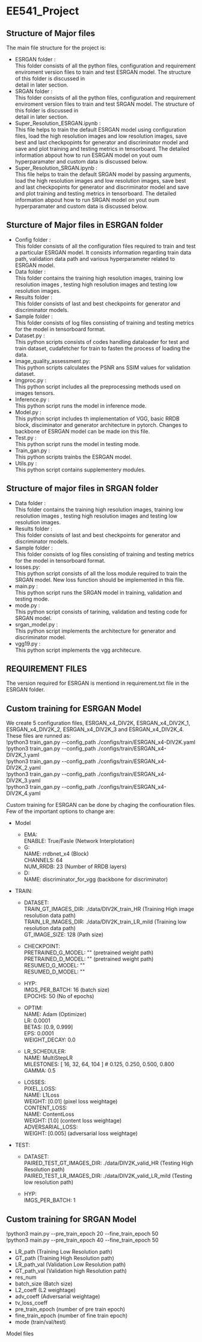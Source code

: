 # EE541_Project

## Structure of Major files

The main file structure for the project is:

- ESRGAN folder :<br>
  This folder consists of all the python files, configuration and requirement enviroment version files to train and test ESRGAN model. The structure of this folder is discussed in   
  detail in later section.  
- SRGAN folder :<br>
  This folder consists of all the python files, configuration and requirement enviroment version files to train and test SRGAN model. The structure of this folder is discussed in       
  detail in later section. 
- Super_Resolution_ESRGAN.ipynb : <br>
  This file helps to train the default ESRGAN model using configuration files, load the high resolution images and low resolution images, save best and last checkpopints for generator 
  and discriminator model and save and plot training and testing metrics in tensorboard. The detailed information abpout how to run ESRGAN model on yout oum hyperparamater and custom 
  data is discussed below.  
- Super_Resolution_SRGAN.ipynb :<br>
  This file helps to train the default SRGAN model by passing arguments, load the high resolution images and low resolution images, save best and last checkpopints for generator and 
  discriminator model and save and plot training and testing metrics in tensorboard. The detailed information abpout how to run SRGAN model on yout oum hyperparamater and custom data 
  is discussed below. 

## Sturcture of Major files in ESRGAN folder
- Config folder :<br>
This folder consists of all the configuration files required to train and test a particular ESRGAN model. It consists information regarding train data path, validation data path and various hyperparameter related to ESRGAN model.
- Data folder :<br>
This folder contains the training high resolution images, training low resolution images , testing high resolution images and testing low resolution images.
- Results folder :<br>
This folder consists of last and best checkpoints for generator and discriminator models.
- Sample folder :<br>
This folder consists of log files consisting of training and testing metrics for the model in tensorboard format.  
- Dataset.py :<br>
This python scripts consists of codes handling dataloader for test and train dataset, cudafetcher for train to fasten the process of loading the data.
- Image_quality_assessment.py:<br>
This python scripts calculates the PSNR ans SSIM values for validation dataset.
- Imgproc.py :<br>
This python script includes all the preprocessing methods used on images tensors.
- Inference.py :<br>
This python script runs the model in inference mode.
- Model.py :<br>
This python script includes th implementation of VGG, basic RRDB block, disciminator and generator architecture in pytorch. Changes to backbone of ESRGAN model can be made ion this file.
- Test.py :<br>
This python script runs the model in testing mode.
- Train_gan.py :<br>
This python scripts trainbs the ESRGAN model.
- Utils.py :<br>
This python script contains supplementery modules.

## Structure of major files in SRGAN folder
- Data folder :<br>
This folder contains the training high resolution images, training low resolution images , testing high resolution images and testing low resolution images.
- Results folder :<br>
This folder consists of last and best checkpoints for generator and discriminator models.
- Sample folder :<br>
This folder consists of log files consisting of training and testing metrics for the model in tensorboard format.  
-  losses.py: <br>
This python script consists of all the loss module required to train the SRGAN model. New loss function should be implemented in this file.
-  main.py : <br>
This python script runs the SRGAN model in training, validation and testing mode.
-  mode.py : <br>
This python script consists of tarining, validation and testing code for SRGAN model.
-  srgan_model.py : <br>
This python script implements the architecture for generator and discriminator model. 
-  vgg19.py : <br>
This python script implements the vgg architecure.


## REQUIREMENT FILES
The version required for ESRGAN is mentiond in requirement.txt file in the ESRGAN folder. 

## Custom training for ESRGAN Model
We create 5 configuration files, ESRGAN_x4_DIV2K, ESRGAN_x4_DIV2K_1, ESRGAN_x4_DIV2K_2, ESRGAN_x4_DIV2K_3 and ESRGAN_x4_DIV2K_4. These files are runned as:<br>
!python3 train_gan.py --config_path ./configs/train/ESRGAN_x4-DIV2K.yaml <br>
!python3 train_gan.py --config_path ./configs/train/ESRGAN_x4-DIV2K_1.yaml<br>
!python3 train_gan.py --config_path ./configs/train/ESRGAN_x4-DIV2K_2.yaml<br>
!python3 train_gan.py --config_path ./configs/train/ESRGAN_x4-DIV2K_3.yaml<br>
!python3 train_gan.py --config_path ./configs/train/ESRGAN_x4-DIV2K_4.yaml<br>

Custom training for ESRGAN can be done by chaging the confiouration files. Few of the important options to change are:
- Model <br>
  - EMA:<br>
    ENABLE: True/Fasle (Network Interplotation)<br>
  - G: <br>
    NAME: rrdbnet_x4   (Block)<br>
    CHANNELS: 64       <br>
    NUM_RRDB: 23       (Number of RRDB layers)<br>
  -  D:<br>
    NAME: discriminator_for_vgg  (backbone for discriminator)<br>

- TRAIN:<br>
  - DATASET:<br>
    TRAIN_GT_IMAGES_DIR: ./data/DIV2K_train_HR  (Training High image resolution data path)<br>
    TRAIN_LR_IMAGES_DIR: ./data/DIV2K_train_LR_mild (Training low resolution data path)<br>
    GT_IMAGE_SIZE: 128  (Path size)<br>

  - CHECKPOINT:<br>
    PRETRAINED_G_MODEL: ""       (pretrained weight path) <br>
    PRETRAINED_D_MODEL: ""       (pretrained weight path) <br>
    RESUMED_G_MODEL: "" <br>
    RESUMED_D_MODEL: "" <br>

  - HYP:<br>
    IMGS_PER_BATCH: 16           (batch size) <br>
    EPOCHS: 50                   (No of epochs)<br>

  - OPTIM: <br>
    NAME: Adam                   (Optimizer) <br>
    LR: 0.0001<br>
    BETAS: [0.9, 0.999]<br>
    EPS: 0.0001<br>
    WEIGHT_DECAY: 0.0<br>

  - LR_SCHEDULER:<br>
    NAME: MultiStepLR <br>
    MILESTONES: [ 16, 32, 64, 104 ] # 0.125, 0.250, 0.500, 0.800 <br>
    GAMMA: 0.5 <br>

  
  - LOSSES:<br>
    PIXEL_LOSS:<br>
      NAME: L1Loss<br>
      WEIGHT: [0.01]               (pixel loss weightage)<br>
    CONTENT_LOSS:<br>
      NAME: ContentLoss<br> 
      WEIGHT: [1.0]                (content loss weightage)<br>
    ADVERSARIAL_LOSS:<br>
      WEIGHT: [0.005]              (adversarial loss weightage)<br>


- TEST:<br>
  - DATASET:<br>
    PAIRED_TEST_GT_IMAGES_DIR: ./data/DIV2K_valid_HR                (Testing High Resolution path)<br>
    PAIRED_TEST_LR_IMAGES_DIR: ./data/DIV2K_valid_LR_mild           (Testing low resolution path)<br>

  
   - HYP:<br>
    IMGS_PER_BATCH: 1<br>

## Custom training for SRGAN Model

!python3 main.py --pre_train_epoch 20 --fine_train_epoch 50  <br>
!python3 main.py --pre_train_epoch 40 --fine_train_epoch 50  <br>

- LR_path         (Training Low Resolution path)
- GT_path            (Training High Resolution path) 
- LR_path_val        (Validation Low Resolution path)
- GT_path_val        (Validation high Resolution path)
- res_num            
- batch_size         (Batch size)
- L2_coeff          (L2 weightage)
- adv_coeff          (Adversarial weightage)
- tv_loss_coeff      
- pre_train_epoch    (number of pre train epoch)
- fine_train_epoch   (number of fine train epoch)
- mode              (train/val/test)



Model files

